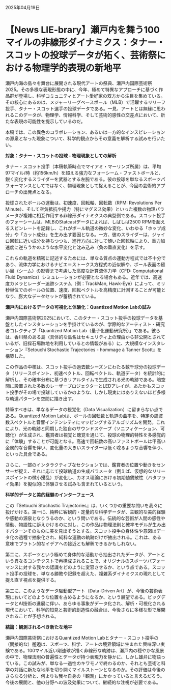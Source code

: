 2025年04月19日

# 【News LIE-brary】瀬戸内を舞う100マイルの非線形ダイナミクス：タナー・スコットの投球データが拓く、芸術祭における物理学的表現の新地平

瀬戸内海の島々を舞台に展開される現代アートの祭典、瀬戸内国際芸術祭2025。その多様な表現形態の中に、今年、極めて特異なアプローチに基づく作品群が登場し、科学コミュニティとアート愛好家の双方から注目を集めている。その核心にあるのは、メジャーリーグベースボール（MLB）で活躍するリリーフ投手、タナー・スコット選手の投球データである。一見、アートとは無縁に思われるこのデータが、物理学、情報科学、そして芸術的感性の交差点において、新たな表現の可能性を提示しているのだ。

本稿では、この異色のコラボレーション、あるいは一方的なインスピレーションの源泉となった現象について、科学的観点からその意義を解析する試みを行いたい。

**対象：タナー・スコットの投球 - 物理現象としての解析**

タナー・スコット投手（本稿執筆時点でマイアミ・マーリンズ所属）は、平均97マイル/時（約156km/h）を超える強力なフォーシーム・ファストボールと、鋭く変化するスライダーを武器とする左腕である。彼の投球を単なるスポーツパフォーマンスとしてではなく、物理現象として捉えることが、今回の芸術的アプローチの出発点となる。

投球されたボールの運動は、初速度、回転軸、回転数（RPM: Revolutions Per Minute）、そして空気抵抗や揚力（特にマグヌス効果）といった複数の物理パラメータが複雑に相互作用する非線形ダイナミクスの典型例である。スコット投手のフォーシームは、MLBのStatcastデータによれば、しばしば2500 RPMを超えるスピンレートを記録し、これがボール軌道の微妙な変化、いわゆる「ホップ成分」や「カット成分」を生み出す要因となる。一方、彼のスライダーは、ジャイロ回転に近い成分を持ちつつも、進行方向に対して傾いた回転軸により、重力加速度に逆らうかのような水平変化と沈み込み（負の垂直変化）を示す。

これらの軌道を精密に記述するためには、単なる質点の運動方程式では不十分であり、流体力学におけるナビエ＝ストークス方程式の近似解や、ボール表面の縫い目（シーム）の影響まで考慮した高度な計算流体力学（CFD: Computational Fluid Dynamics）シミュレーションが必要となる場合もある。近年では、高速度カメラとレーダー追跡システム（例：TrackMan, Hawk-Eye）によって、ミリ秒単位でのボールの位置、速度、回転ベクトルを高精度に計測することが可能となり、膨大なデータセットが蓄積されている。

**瀬戸内におけるデータの可視化と体験化：Quantized Motion Labの試み**

瀬戸内国際芸術祭2025において、このタナー・スコット投手の投球データを基盤としたインスタレーションを手掛けているのが、学際的なアーティスト・研究者コレクティブ「Quantized Motion Lab（量子化運動研究所）」である。彼らは、香川県のある島（具体的な島名はセキュリティ上の理由から非公開とされているが、旧採石場跡地を利用しているとの情報がある）に、大規模なインスタレーション『Setouchi Stochastic Trajectories - hommage à Tanner Scott』を構築した。

この作品の中核は、スコット投手の過去数シーズンにわたる数千球分の投球データ（リリースポイント、初速ベクトル、回転ベクトル、軌道データ）を統計的に解析し、その確率分布に基づきリアルタイムで生成される光の軌跡である。暗空間に設置された多数のレーザープロジェクターとLEDアレイが、あたかもスコット投手がその場で投球しているかのような、しかし現実にはありえないほど多様な軌道パターンを空間に描き出す。

特筆すべきは、単なるデータの視覚化（Data Visualization）に留まらない点である。Quantized Motion Labは、ボールの回転数と軌道の曲率を、特定の周波数スペクトルと音響インテンシティにマッピングするアルゴリズムを開発。これにより、光の軌跡と同期した独自のサウンドスケープ（ソニフィケーション、可聴化）が生成され、鑑賞者は視覚と聴覚を通じて、投球の物理的特性を多感覚的に「体験」することが可能となる。高速で回転数の高いファストボールは甲高い金属的な音響を伴い、変化量の大きいスライダーは低く唸るような音響を伴う、といった具合である。

さらに、一部のインタラクティブなセクションでは、鑑賞者の位置や動きをセンサーが捉え、それに応じて投球軌道の生成パラメータ（例えば、仮想的なリリースポイントの微小擾乱）が変化し、カオス理論における初期値鋭敏性（バタフライ効果）を擬似的に体験させる試みも含まれているという。

**科学的データと美的経験のインターフェース**

この『Setouchi Stochastic Trajectories』は、いくつかの重要な問いを我々に投げかける。第一に、純粋に客観的・定量的な科学データが、主観的な美的経験や感動の源泉となりうるのか、という問いである。伝統的な芸術が人間の感性や情動、物語性に訴えかけるのに対し、この作品は物理法則と確率モデルが生み出すパターンそのものに美を見出そうとする。スコット投手の身体性や意図はデータ化の過程で抽象化され、純粋な運動の軌跡だけが抽出される。これは、ある意味でプラトン的なイデアへの接近とも解釈できるかもしれない。

第二に、スポーツという極めて身体的な活動から抽出されたデータが、アートという異なるコンテクストで再構成されることで、オリジナルのスポーツパフォーマンスに対する我々の認識をどのように変容させるか、という点である。スコット投手の投球を、単なる勝敗や記録を超えた、複雑系ダイナミクスの現れとして捉え直す視点を提供する。

第三に、このようなデータ駆動型アート（Data-Driven Art）が、今後の芸術表現においてどのような位置を占めるようになるか、という展望である。ビッグデータとAI技術の進展に伴い、あらゆる事象がデータ化され、解析・可視化される現代において、科学的知見と芸術的創造性の融合は、今後さらに多様な形で展開されることが予想される。

**結論：観測されるべき新たな地平**

瀬戸内国際芸術祭におけるQuantized Motion Labとタナー・スコット投手の（間接的な）邂逅は、スポーツ、科学、アートの境界領域に生まれた興味深い実験である。100マイル近い剛速球が描く非線形な軌跡は、瀬戸内の穏やかな風景の中で、物理法則の普遍性とデータが持つ表現力を静かに、しかし雄弁に物語っている。この試みが、単なる一過性のキワモノで終わるのか、それとも芸術と科学の対話に新たな地平を切り開くマイルストーンとなるのか。その評価は今後のさらなる分析と、何よりも我々自身の「観測」にかかっていると言えるだろう。今後の展開と、他の分野への波及効果について、継続的な注視が必要である。